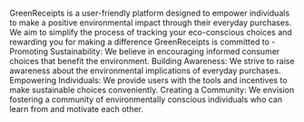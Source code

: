 GreenReceipts is a user-friendly platform designed to empower individuals to make a positive environmental impact through their everyday purchases. We aim to simplify the process of tracking your eco-conscious choices and rewarding you for making a difference
GreenReceipts is committed to - 
Promoting Sustainability: We believe in encouraging informed consumer choices that benefit the environment.
Building Awareness: We strive to raise awareness about the environmental implications of everyday purchases.
Empowering Individuals: We provide users with the tools and incentives to make sustainable choices conveniently.
Creating a Community: We envision fostering a community of environmentally conscious individuals who can learn from and motivate each other.
